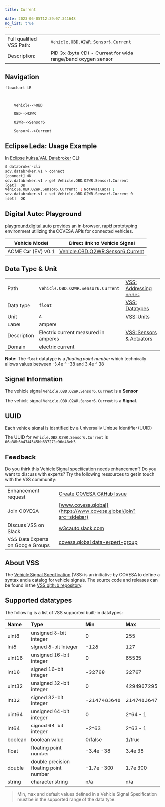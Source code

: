 ```yaml
---
title: Current

date: 2023-06-05T12:39:07.341648
no_list: true
---
```



| | |
|---|---|
| Full qualified VSS Path: | `Vehicle.OBD.O2WR.Sensor6.Current` |
| Description: | PID 3x (byte CD) - Current for wide range/band oxygen sensor |

## Navigation

```mermaid
flowchart LR



    Vehicle-->OBD

    OBD-->O2WR

    O2WR-->Sensor6

    Sensor6-->Current

```

## Eclipse Leda: Usage Example

In [Eclipse Kuksa.VAL Databroker](https://github.com/eclipse/kuksa.val/tree/master/kuksa_databroker) CLI:



```bash
$ databroker-cli
sdv.databroker.v1 > connect
[connect] OK
sdv.databroker.v1 > get Vehicle.OBD.O2WR.Sensor6.Current
[get]  OK
Vehicle.OBD.O2WR.Sensor6.Current: ( NotAvailable )
sdv.databroker.v1 > set Vehicle.OBD.O2WR.Sensor6.Current 0
[set]  OK
```

## Digital Auto: Playground

[playground.digital.auto](http://digital.auto) provides an in-browser, rapid prototyping environment utilizing the COVESA APIs for connected vehicles. 

| Vehicle Model | Direct link to Vehicle Signal |
|---|---|
| ACME Car (EV) v0.1 | [Vehicle.OBD.O2WR.Sensor6.Current](https://digitalauto.netlify.app/model/STLWzk1WyqVVLbfymb4f/cvi/list/Vehicle.OBD.O2WR.Sensor6.Current/) |

## Data Type & Unit

| | | |
|---|---|---|
| Path | `Vehicle.OBD.O2WR.Sensor6.Current` | [VSS: Addressing nodes](https://covesa.github.io/vehicle_signal_specification/rule_set/basics/) |
| Data type | `float` | [VSS: Datatypes](https://covesa.github.io/vehicle_signal_specification/rule_set/data_entry/data_types/) |
| Unit | `A` | [VSS: Units](https://covesa.github.io/vehicle_signal_specification/rule_set/data_entry/data_unit_types/) |
| Label | ampere | |
| Description | Electric current measured in amperes | [VSS: Sensors & Actuators](https://covesa.github.io/vehicle_signal_specification/rule_set/data_entry/sensor_actuator/) |
| Domain | electric current | [](https://covesa.github.io/vehicle_signal_specification/rule_set/data_entry/data_unit_types/) |










**Note:** The `float` datatype is a *floating point number* which technically allows values between -3.4e ^ -38 and 3.4e ^ 38




## Signal Information





The vehicle signal `Vehicle.OBD.O2WR.Sensor6.Current` is a **Sensor**.

The vehicle signal `Vehicle.OBD.O2WR.Sensor6.Current` is a **Signal**.



## UUID

Each vehicle signal is identified by a [Universally Unique Identifier (UUID](https://en.wikipedia.org/wiki/Universally_unique_identifier))

The UUID for `Vehicle.OBD.O2WR.Sensor6.Current` is `06a38b6b4784545bb637279e96d48eb5`


## Feedback

Do you think this Vehicle Signal specification needs enhancement? Do you want to discuss with experts? Try the following ressources to get in touch with the VSS community:

| | |
|---|---|
| Enhancement request | [Create COVESA GitHub Issue](https://github.com/COVESA/vehicle_signal_specification/issues/new?body=Please+describe+your+feedback&title=Signal+feedback+Vehicle.OBD.O2WR.Sensor6.Current) |
| Join COVESA | [www.covesa.global](https://www.covesa.global/join?src=sidebar) |
| Discuss VSS on Slack | [w3cauto.slack.com](http://w3cauto.slack.com/) |
| VSS Data Experts on Google Groups | [covesa.global data-expert-group](https://groups.google.com/a/covesa.global/g/data-expert-group) |

## About VSS

The [Vehicle Signal Specification](https://covesa.github.io/vehicle_signal_specification/) (VSS)
is an initiative by COVESA to define a syntax and a catalog for vehicle signals.
The source code and releases can be found in the [VSS github repository](https://github.com/COVESA/vehicle_signal_specification).

## Supported datatypes

The following is a list of VSS supported built-in datatypes:

Name       | Type                       | Min  | Max
:----------|:---------------------------|:-----|:---
uint8      | unsigned 8-bit integer     | 0    | 255
int8       | signed 8-bit integer       | -128 | 127
uint16     | unsigned 16-bit integer    |  0   | 65535
int16      | signed 16-bit integer      | -32768 | 32767
uint32     | unsigned 32-bit integer    | 0 | 4294967295
int32      | signed 32-bit integer      | -2147483648 | 2147483647
uint64     | unsigned 64-bit integer    | 0    | 2^64 - 1
int64      | signed 64-bit integer      | -2^63 | 2^63 - 1
boolean    | boolean value              | 0/false | 1/true
float      | floating point number      | -3.4e -38 | 3.4e 38
double     | double precision floating point number | -1.7e -300 | 1.7e 300
string     | character string           | n/a  | n/a

> Min, max and default values defined in a Vehicle Signal Specification must be in the supported range of the data type.
